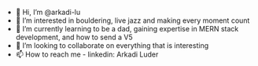 - 👋 Hi, I’m @arkadi-lu
- 👀 I’m interested in bouldering, live jazz and making every moment count
- 🌱 I’m currently learning to be a dad, gaining expertise in MERN stack development, and how to send a V5
- 💞️ I’m looking to collaborate on everything that is interesting
- 📫 How to reach me - linkedin: Arkadi Luder

<!---
arkadi-lu/arkadi-lu is a ✨ special ✨ repository because its `README.md` (this file) appears on your GitHub profile.
You can click the Preview link to take a look at your changes.
--->
